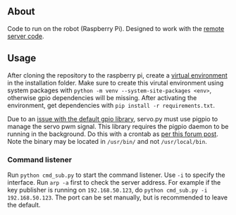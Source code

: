 ## About

Code to run on the robot (Raspberry Pi). Designed to work with the [remote server code](https://github.com/tplaysted/integrated-server).

## Usage
After cloning the repository to the raspberry pi, create a [virtual environment](https://docs.python.org/3/library/venv.html) in the installation folder. Make sure to create this virutal environment using system packages with `python -m venv --system-site-packages <env>`, otherwise gpio dependencies will be missing. After activating the environment, get dependencies with `pip install -r requirements.txt`.

Due to an [issue with the default gpio library](https://github.com/issues/created?issue=gpiozero%7Cgpiozero%7C1209), servo.py must use pigpio to manage the servo pwm signal. This library requires the pigpio daemon to be running in the background. Do this with a crontab as [per this forum post](https://forums.raspberrypi.com/viewtopic.php?f=32&t=103752#p717150). Note the binary may be located in `/usr/bin/` and not `/usr/local/bin`.
### Command listener
Run `python cmd_sub.py` to start the command listener. Use `-i` to specify the interface. Run `arp -a` first to check the server address. For example if the key publisher is running on `192.168.50.123`, do `python cmd_sub.py -i 192.168.50.123`. The port can be set manually, but is recommended to leave the default. 
